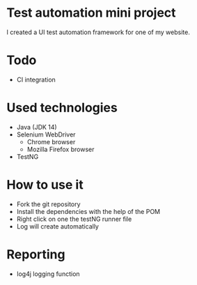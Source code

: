 # Test automation mini project

I created a UI test automation framework for one of my website.

# Todo

- CI integration

# Used technologies

- Java (JDK 14)
- Selenium WebDriver
    - Chrome browser
    - Mozilla Firefox browser
- TestNG

# How to use it

- Fork the git repository
- Install the dependencies with the help of the POM
- Right click on one the testNG runner file
- Log will create automatically

# Reporting
- log4j logging function